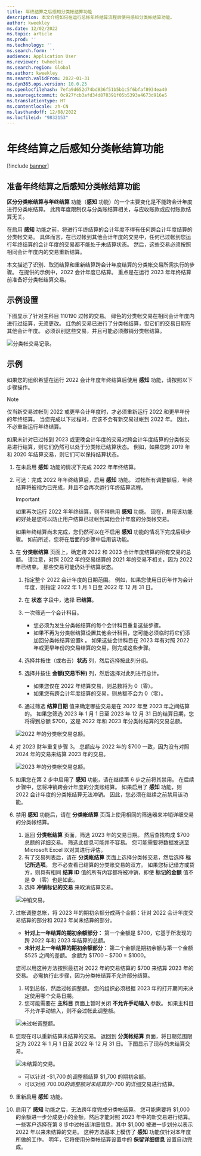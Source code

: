 ```yaml
---
title: 年终结算之后感知分类帐结算功能
description: 本文介绍如何在运行总帐年终结算流程后使用感知分类帐结算功能。
author: kweekley
ms.date: 12/02/2022
ms.topic: article
ms.prod: ''
ms.technology: ''
ms.search.form: ''
audience: Application User
ms.reviewer: twheeloc
ms.search.region: Global
ms.author: kweekley
ms.search.validFrom: 2022-01-31
ms.dyn365.ops.version: 10.0.25
ms.openlocfilehash: 7efa9d652d74bd836f51b5b1c5f6bfaf8934ea40
ms.sourcegitcommit: 0c927fcb3afd34d870391f05b5393a4673d916e5
ms.translationtype: HT
ms.contentlocale: zh-CN
ms.lasthandoff: 12/08/2022
ms.locfileid: "9832153"
---
```

# <a name="awareness-between-ledger-settlement-feature-after-year-end-close"></a>年终结算之后感知分类帐结算功能

[!include [banner](../includes/banner.md)]

## <a name="preparing-for-the-ledger-settlement-awareness-feature-after-year-end-close"></a>准备年终结算之后感知分类帐结算功能

**区分分类帐结算与年终结算** 功能（**感知** 功能）的一个主要变化是不能跨会计年度进行分类帐结算。 此跨年度限制仅与分类账结算相关，与应收账款或应付账款结算无关。

在启用 **感知** 功能之前，将进行年终结算的会计年度不得有任何跨会计年度结算的分类帐交易。 具体而言，在已过帐到其他会计年度的交易中，任何已过帐到您运行年终结算的会计年度的交易都不能处于未结算状态。 然后，这些交易必须按照相同会计年度内的交易重新结算。

本文描述了识别、取消结算和重新结算跨会计年度结算的分类帐交易所需执行的步骤。 在提供的示例中，2022 会计年度已结算。 重点是在运行 2023 年年终结算前准备好分类帐结算交易。

## <a name="example-setup"></a>示例设置

下图显示了针对主科目 110190 过帐的交易。 绿色的分类帐交易在相同会计年度内进行过结算，无须更改。 红色的交易已进行了分类帐结算，但它们的交易日期在其他会计年度。 必须识别这些交易，并且可能必须撤销分类帐结算。

![分类帐交易记录。](./media/afterYEC1.png)

## <a name="example"></a>示例

如果您的组织希望在运行 2022 会计年度年终结算后使用 **感知** 功能，请按照以下步骤操作。

> [!NOTE]
> 仅当新交易过帐到 2022 或更早会计年度时，才必须重新运行 2022 和更早年份的年终结算。 当您完成以下过程时，应该不会有新交易过帐到 2022 年。 因此，不必重新运行年终结算。
>
> 如果未针对已过帐到 2023 或更晚会计年度的交易对跨会计年度结算的分类帐交易进行结算，则它们仍然可以处于分类帐已结算状态。 例如，如果您跨 2019 年和 2020 年结算交易，则它们可以保持结算状态。

1. 在未启用 **感知** 功能的情况下完成 2022 年年终结算。
2. 可选：完成 2022 年年终结算后，启用 **感知** 功能。 过帐所有调整额后，年终结算将被视为已完成，并且不会再次运行年终结算流程。

    > [!IMPORTANT]
    > 如果再次运行 2022 年年终结算，则不得启用 **感知** 功能。 现在，启用该功能的好处是您可以防止用户结算已过帐到其他会计年度的分类帐交易。

    如果年终结算尚未完成，您仍然可以在不启用 **感知** 功能的情况下完成后续步骤。 如前所述，您将在后面的步骤中启用该功能。

3. 在 **分类帐结算** 页面上，确定跨 2022 和 2023 会计年度结算的所有交易的总额。 请注意，对照 2022 年的交易结算的 2021 年的交易不相关，因为 2022 年已结束。 那些交易可能仍处于结算状态。

    1. 指定整个 2022 会计年度的日期范围。 例如，如果您使用日历年作为会计年度，则指定 2022 年 1 月 1 日至 2022 年 12 月 31 日。
    2. 在 **状态** 字段中，选择 **已结算**。
    3. 一次筛选一个会计科目。

        - 您必须为发生分类帐结算的每个会计科目重复这些步骤。
        - 如果不再为分类帐结算设置其他会计科目，您可能必须临时将它们添加回分类帐结算设置k 。 如果这些会计科目在 2023 年有对照 2022 年或更早年份的交易结算的交易，则完成这些步骤。

    4. 选择并按住（或右击）**状态** 列，然后选择按此列分组。
    5. 选择并按住 **金额(交易币种)** 列，然后选择对此列进行总计。

        - 如果您仅在 2022 年结算交易，则总数将为 0（零）。
        - 如果您有跨会计年度结算的交易，则总额不会为 0（零）。

    6. 通过筛选 **结算日期** 值来确定哪些交易是在 2022 年至 2023 年之间结算的。 如果您筛选 2023 年 1 月 1 日至 2023 年 12 月 31 日的结算日期，您将得到总额 $700，这是 2022 年和 2023 年分类帐结算的交易总额。

    ![2022 年的分类帐交易总额。](./media/afterYEC2.png)

4. 对 2023 财年重复步骤 3。 总额应与 2022 年的 $700 一致，因为没有对照 2024 年的交易来结算 2023 年的交易。

    ![2023 年的分类帐交易总额。](./media/afterYEC3.png)

5. 如果您在第 2 步中启用了 **感知** 功能，请在继续第 6 步之前将其禁用。 在后续步骤中，您将冲销跨会计年度的分类账结算。 如果启用了 **感知** 功能，则 2022 会计年度的分类帐结算无法冲销。 因此，您必须在继续之前禁用该功能。
6. 禁用 **感知** 功能后，请在 **分类帐结算** 页面上使用相同的筛选器来冲销详细交易的分类帐结算。

    1. 返回 **分类帐结算** 页面，筛选 2023 年的交易日期。 然后查找构成 $700 总额的详细交易。 筛选此信息可能并不容易。 您可能需要将数据发送至 Microsoft Excel 以对其进行评估。
    2. 有了交易列表后，请在 **分类帐结算** 页面上选择分类帐交易，然后选择 **标记所选项**。 您不必查看已结算的分类账交易的双方。 如果您标记借方或贷方，则具有相同 **结算 ID** 值的所有内容都将被冲销，即使 **标记的金额** 值不是 **0** （零）也是如此。
    3. 选择 **冲销标记的交易** 来取消结算交易。

    ![冲销交易。](./media/afterYEC4.png)

7. 过帐调整总帐，将 2023 年的期初余额分成两个金额：针对 2022 会计年度交易结算的部分和 2023 年尚未结算的部分。

    - **针对上一年结算的期初余额部分：** 第一个金额是 $700，它基于所发现的跨 2022 年和 2023 年结算的总额。
    - **未针对上一年结算的期初余额部分：** 第二个金额是期初余额与第一个金额 $525 之间的差额。 余额为 $1700 – $700 = $1000。

    您可以用这种方法按照最初对 2022 年的交易结算的 $700 来结算 2023 年的交易。 必需执行此步骤，因为分类帐结算不允许部分结算。

    1. 转到总帐，然后过帐调整额。 您的组织必须根据 2023 年的打开期间来决定使用哪个交易日期。
    2. 您可能需要在 **主科目** 页面上暂时关闭 **不允许手动输入** 参数。 如果主科目不允许手动输入，则不会过帐此调整额。

    ![未过帐调整额。](./media/afterYEC5.png)

8. 您现在可以重新结算未结算的交易。 返回到 **分类帐结算** 页面，将日期范围限定为 2022 年 1 月 1 日至 2022 年 12 月 31 日。 下图显示了现存的未结算交易。

    ![未结算的交易。](./media/afterYEC6.png)

    - 可以针对 -$1,700 的调整额结算 $1,700 的期初余额。
    - 可以对照 $700.00 的调整额对未结算的 -$700 的详细交易进行结算。

9. 重新启用 **感知** 功能。
10. 启用了 **感知** 功能之后，无法跨年度完成分类帐结算。 您可能需要将 $1,000 的余额进一步分成更小的金额，然后才能对照 2023 年中的新交易进行结算。 一些客户选择在第 8 步中过帐该详细信息，其中 $1,000 被进一步划分以表示 2022 年以来未结算的交易。 这种方法基本上模仿了 **感知** 功能仅针对本年度所做的工作。 明年，它将使用分类帐结算设置中的 **保留详细信息** 设置自动完成。
